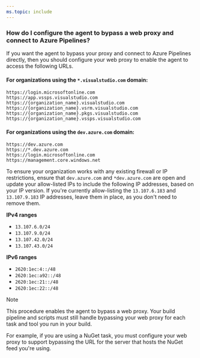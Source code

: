 ```yaml
---
ms.topic: include
---
```


### How do I configure the agent to bypass a web proxy and connect to Azure Pipelines?

If you want the agent to bypass your proxy and connect to Azure Pipelines directly, then you should configure your web proxy to enable the agent to access the following URLs.

#### For organizations using the `*.visualstudio.com` domain:

```
https://login.microsoftonline.com
https://app.vssps.visualstudio.com 
https://{organization_name}.visualstudio.com
https://{organization_name}.vsrm.visualstudio.com
https://{organization_name}.pkgs.visualstudio.com
https://{organization_name}.vssps.visualstudio.com
```

#### For organizations using the `dev.azure.com` domain:

```
https://dev.azure.com
https://*.dev.azure.com
https://login.microsoftonline.com
https://management.core.windows.net
```

To ensure your organization works with any existing firewall or IP restrictions, ensure that `dev.azure.com` and `*dev.azure.com` are open and update your allow-listed IPs to include the following IP addresses, based on your IP version. If you're currently allow-listing the `13.107.6.183` and `13.107.9.183` IP addresses, leave them in place, as you don't need to remove them.

**IPv4 ranges**

* `13.107.6.0/24`
* `13.107.9.0/24`
* `13.107.42.0/24`
* `13.107.43.0/24`

**IPv6 ranges**

* `2620:1ec:4::/48`
* `2620:1ec:a92::/48`
* `2620:1ec:21::/48`
* `2620:1ec:22::/48`

> [!NOTE]
> This procedure enables the agent to bypass a web proxy. Your build pipeline and scripts must still handle bypassing your web proxy for each task and tool you run in your build.
>
> For example, if you are using a NuGet task, you must configure your web proxy to support bypassing the URL for the server that hosts the NuGet feed you're using.


